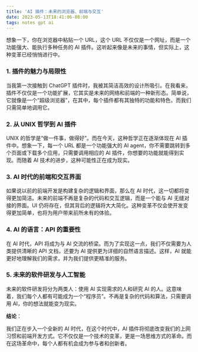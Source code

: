 ```yaml
---
title: 'AI 插件：未来的浏览器、前端与交互'
date: 2023-05-13T18:41:06-08:00
tags: notes gpt ai
---
```


想象一下，你在浏览器中粘贴一个 URL，这个 URL 不仅仅是一个网址，而是一个功能强大、能执行多种任务的 AI 插件。这听起来像是未来的事情，但实际上，这种变革已经悄悄进行中。

### **1. 插件的魅力与局限性**

当我第一次接触到 ChatGPT 插件时，我被其简洁高效的设计所吸引。在我看来，插件不仅仅是一个功能扩展，它其实是未来的网络和前端的一种新形态。简单说，它就像是一个“超级浏览器”，在其中，每个插件都有其独特的功能和特色，而我们只需简单地调用它。

### **2. 从 UNIX 哲学到 AI 插件**

UNIX 的哲学是“做一件事，做得好”。而在今天，这种哲学正在逐渐体现在 AI 插件中。想象一下，每一个 URL 都是一个功能强大的 AI agent，你不需要跳转到多个页面或下载多个应用，只需要调用相应的 AI 插件，你想要的功能就能得到实现。而随着 AI 技术的进步，这种可能性正在成为现实。

### **3. AI 时代的前端和交互界面**

如果说以前的前端开发是构建复杂的逻辑和界面，那么在 AI 时代，这一切都将变得更加简洁。未来的前端不再是复杂的代码和交互逻辑，而是一个能与 AI 无缝对接的界面。UI 仍将存在，但其背后的逻辑将大大简化。这种变革不仅会使开发变得更加简单，也将为用户带来前所未有的体验。

### **4. AI 的语言：API 的重要性**

在 AI 时代，API 将成为与 AI 交流的桥梁。而为了实现这一点，我们不仅需要为人类提供清晰的 API 文档，还要为 AI 提供更为详细的自然语言描述。这样，AI 就能更好地理解我们的需求，并为我们提供更精准的服务。

### **5. 未来的软件研发与人工智能**

未来的软件研发将分为两类人：使用 AI 实现需求的人和研究 AI 的人。这意味着，我们每个人都有可能成为一个“程序员”。不再是复杂的代码和算法，只需要调用 AI，你的想法就能变为现实。

**结论**：

我们正在步入一个全新的 AI 时代，在这个时代中，AI 插件将彻底改变我们的上网习惯和前端开发方式。它不仅仅是一个技术的变革，更是一场思维方式的革命。而在这场革命中，每个人都有机会成为参与者和创新者。
